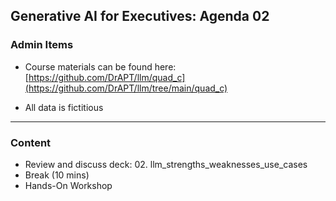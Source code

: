## Generative AI for Executives: Agenda 02


### Admin Items

- Course materials can be found here:  
  [https://github.com/DrAPT/llm/quad_c](https://github.com/DrAPT/llm/tree/main/quad_c)

- All data is fictitious


---

### Content

- Review and discuss deck: 02. llm_strengths_weaknesses_use_cases
- Break (10 mins)
- Hands-On Workshop 
